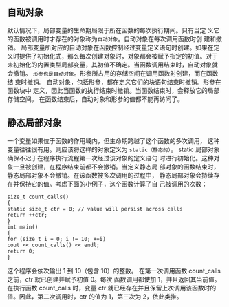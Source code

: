 ## 自动对象
默认情况下，局部变量的生命期局限于所在函数的每次执行期间。只有当定
义它的函数被调用时才存在的对象称为`自动对象`。自动对象在每次调用函数时创
建和撤销。
局部变量所对应的自动对象在函数控制经过变量定义语句时创建。如果在定
义时提供了初始化式，那么每次创建对象时，对象都会被赋予指定的初值。对于
未初始化的内置类型局部变量，其初值不确定。当函数调用结束时，自动对象就
会撤销。
`形参也是自动对象`。形参所占用的存储空间在调用函数时创建，而在函数结
束时撤销。
自动对象，包括形参，都在定义它们的块语句结束时撤销。形参在函数块中
定义，因此当函数的执行结束时撤销。当函数结束时，会释放它的局部存储空间。
在函数结束后，自动对象和形参的值都不能再访问了。

## 静态局部对象
一个变量如果位于函数的作用域内，但生命期跨越了这个函数的多次调用，
这种变量往往很有用。则应该将这样的对象定义为 `static（静态的）`。
static 局部对象确保不迟于在程序执行流程第一次经过该对象的定义语句
时进行初始化。这种对象一旦被创建，在程序结束前都不会撤销。当定义静态局
部对象的函数结束时，静态局部对象不会撤销。在该函数被多次调用的过程中，
静态局部对象会持续存在并保持它的值。考虑下面的小例子，这个函数计算了自
己被调用的次数：

```
size_t count_calls()
{
static size_t ctr = 0; // value will persist across calls
return ++ctr;
}
int main()
{
for (size_t i = 0; i != 10; ++i)
cout << count_calls() << endl;
return 0;
}
```
这个程序会依次输出 1 到 10（包含 10）的整数。
在第一次调用函数 count_calls 之前，ctr 就已创建并赋予初值 0。每次
函数调用都使加 1，并且返回其当前值。在执行函数 count_calls 时，变量 ctr
就已经存在并且保留上次调用该函数时的值。因此，第二次调用时，ctr 的值为
1，第三次为 2，依此类推。
